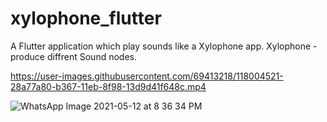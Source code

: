 # xylophone_flutter

A Flutter application which play sounds like a Xylophone app.
Xylophone - produce diffrent Sound nodes.


https://user-images.githubusercontent.com/69413218/118004521-28a77a80-b367-11eb-8f98-13d9d41f648c.mp4


![WhatsApp Image 2021-05-12 at 8 36 34 PM](https://user-images.githubusercontent.com/69413218/118004638-4248c200-b367-11eb-9dbf-986cadc67f60.jpeg)


